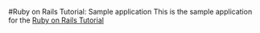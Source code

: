 #Ruby on Rails Tutorial: Sample application
This is the sample application for the [Ruby on Rails Tutorial](http://railstutorial.org/)